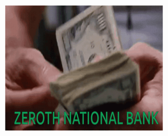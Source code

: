 <p align="center">
  <img align="center" height="400px" src="sistemaBancoJavaSwing/assets/dLzNb.gif"> 
</p>